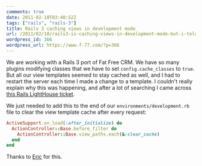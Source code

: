 ```yaml
---
comments: true
date: 2011-02-10T03:40:52Z
tags: ["rails", "rails-3"]
title: Rails 3 caching views in development mode
url: /2011/02/10/rails3-is-caching-views-in-development-mode-but-i-told-it-not-to/
wordpress_id: 366
wordpress_url: https://www.f-77.com/?p=366
---
```


We are working with a Rails 3 port of Fat Free CRM. We have so many plugins modifying classes that we have to set `config.cache_classes` to `true`.
But all our view templates seemed to stay cached as well, and I had to restart the server each time I made a change to a template. I couldn't really explain why this was happening, and after a lot of searching I came across <a href="https://rails.lighthouseapp.com/projects/8994/tickets/5847-rails-301-configaction_viewcache_template_loading-is-missing">this Rails LightHouse ticket</a>.

We just needed to add this to the end of our `environments/development.rb` file to clear the view template cache after every request:

```ruby
ActiveSupport.on_load(:after_initialize) do
  ActionController::Base.before_filter do
    ActionController::Base.view_paths.each(&:clear_cache)
  end
end
```

Thanks to <a href="https://rails.lighthouseapp.com/users/52307">Eric</a> for this.
